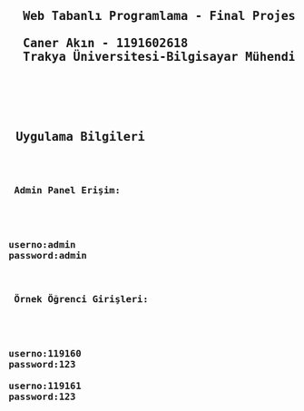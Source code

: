 <pre>
  <h2> 
  Web Tabanlı Programlama - Final Projesi<br>
  Caner Akın - 1191602618   
  Trakya Üniversitesi-Bilgisayar Mühendisliği 
  </h2>
 </pre>
 
<pre>
<h2> Uygulama Bilgileri </h2><br>
<h3> Admin Panel Erişim: <h3>
<p>
userno:admin
password:admin
</p>
<h3> Örnek Öğrenci Girişleri: <h3>
<p>
userno:119160
password:123

userno:119161
password:123
</p>

</pre>
